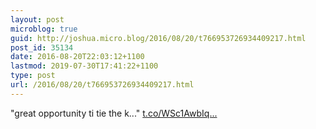 ```yaml
---
layout: post
microblog: true
guid: http://joshua.micro.blog/2016/08/20/t766953726934409217.html
post_id: 35134
date: 2016-08-20T22:03:12+1100
lastmod: 2019-07-30T17:41:22+1100
type: post
url: /2016/08/20/t766953726934409217.html
---
```

"great opportunity ti tie the k..." [t.co/WSc1AwbIq...](https://t.co/WSc1AwbIqC)
